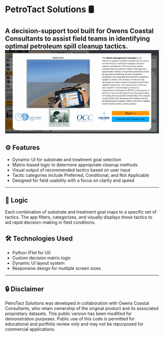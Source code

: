 # PetroTact Solutions 🛢️  
A decision-support tool built for Owens Coastal Consultants to assist field teams in identifying optimal petroleum spill cleanup tactics.
![Demo GIF](pic03.gif)  
---

## ⚙️ Features
- Dynamic UI for substrate and treatment goal selection
- Matrix-based logic to determine appropriate cleanup methods
- Visual output of recommended tactics based on user input
- Tactic categories include Preferred, Conditional, and Not Applicable
- Designed for field usability with a focus on clarity and speed

---

## 🧠 Logic
Each combination of substrate and treatment goal maps to a specific set of tactics. The app filters, categorizes, and visually displays these tactics to aid rapid decision-making in field conditions.
## 🛠 Technologies Used
- Python (Flet for UI)
- Custom decision matrix logic
- Dynamic UI layout system
- Responsive design for multiple screen sizes

---

## 🔒 Disclaimer
PetroTact Solutions was developed in collaboration with Owens Coastal Consultants, who retain ownership of the original product and its associated proprietary datasets. This public version has been modified for demonstration purposes. Public use of this code is permitted for educational and portfolio review only and may not be repurposed for commercial applications.

